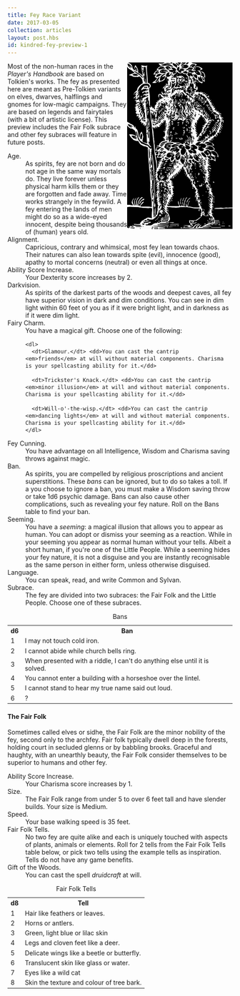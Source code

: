 ```yaml
---
title: Fey Race Variant
date: 2017-03-05
collection: articles
layout: post.hbs
id: kindred-fey-preview-1
---
```

<img src="/images/green-man.png" style="max-width: 300px; float: right">

<p>Most of the non-human races in the <em>Player's Handbook</em> are based on Tolkien's works. The fey as presented here are meant as Pre-Tolkien variants on elves, dwarves, halflings and gnomes for low-magic campaigns. They are based on legends and fairytales (with a bit of artistic license). This preview includes the Fair Folk subrace and other fey subraces will feature in future posts.</p>

<dl>
  <dt>Age.</dt> <dd>As spirits, fey are not born and do not age in the same way mortals do. They live forever unless physical harm kills them or they are forgotten and fade away. Time works strangely in the feywild. A fey entering the lands of men might do so as a wide-eyed innocent, despite being thousands of (human) years old.</dd>

  <dt>Alignment.</dt> <dd>Capricious, contrary and whimsical, most fey lean towards chaos. Their natures can also lean towards spite (evil), innocence (good), apathy to mortal concerns (neutral) or even all things at once.</dd>

  <dt>Ability Score Increase.</dt> <dd>Your Dexterity score increases by 2.</dd>

  <dt>Darkvision.</dt> <dd>As spirits of the darkest parts of the woods and deepest caves, all fey have superior vision in dark and dim conditions. You can see in dim light within 60 feet of you as if it were bright light, and in darkness as if it were dim light.</dd>

  <dt>Fairy Charm.</dt>
  <dd>
    You have a magical gift. Choose one of the following:

    <dl>
      <dt>Glamour.</dt> <dd>You can cast the cantrip <em>friends</em> at will without material components. Charisma is your spellcasting ability for it.</dd>

      <dt>Trickster's Knack.</dt> <dd>You can cast the cantrip <em>minor illusion</em> at will and without material components. Charisma is your spellcasting ability for it.</dd>

      <dt>Will-o'-the-wisp.</dt> <dd>You can cast the cantrip <em>dancing lights</em> at will and without material components. Charisma is your spellcasting ability for it.</dd>
    </dl>
  </dd>

  <dt>Fey Cunning.</dt> <dd>You have advantage on all Intelligence, Wisdom and Charisma saving throws against magic.</dd>

  <dt>Ban.</dt> <dd>As spirits, you are compelled by religious proscriptions and ancient superstitions. These <em>bans</em> can be ignored, but to do so takes a toll. If a you choose to ignore a ban, you must make a Wisdom saving throw or take 1d6 psychic damage. Bans can also cause other complications, such as revealing your fey nature. Roll on the Bans table to find your ban.</dd>

  <dt>Seeming.</dt> <dd>You have a <em>seeming</em>: a magical illusion that allows you to appear as human. You can adopt or dismiss your seeming as a reaction. While in your seeming you appear as normal human without your tells. Albeit a short human, if you're one of the Little People. While a seeming hides your fey nature, it is not a disguise and you are instantly recognisable as the same person in either form, unless otherwise disguised.</dd>

  <dt>Language.</dt> <dd>You can speak, read, and write Common and Sylvan.</dd>

  <dt>Subrace.</dt> <dd>The fey are divided into two subraces: the Fair Folk and the Little People. Choose one of these subraces.</dd>

</dl>

<table>
  <caption>Bans</caption>
  <tr>
    <th class="number">d6</th>
    <th class="text">Ban</th>
  </tr>

  <tr>
    <td class="number">1</td>
    <td>I may not touch cold iron.</td>
  </tr>
  <tr>
    <td class="number">2</td>
    <td>I cannot abide while church bells ring.</td>
  </tr>
  <tr>
    <td class="number">3</td>
      <td>When presented with a riddle, I can't do anything else until it is solved.</td>
  </tr>
  <tr>
    <td class="number">4</td>
    <td>You cannot enter a building with a horseshoe over the lintel.</td>
  </tr>
  <tr>
    <td class="number">5</td>
    <td>I cannot stand to hear my true name said out loud.</td>
  </tr>
  <tr>
    <td class="number">6</td>
    <td>?</td>
  </tr>
</table>

<h4 id="fair-folk">The Fair Folk</h4>
<!-- [Elves should be wild and regal like stags, swans or eagles] -->

<p>Sometimes called elves or sidhe, the Fair Folk are the minor nobility of the fey, second only to the archfey. Fair folk typically dwell deep in the forests, holding court in secluded glenns or by babbling brooks. Graceful and haughty, with an unearthly beauty, the Fair Folk consider themselves to be superior to humans and other fey.</p>

<dl>

  <dt>Ability Score Increase.</dt> <dd>Your Charisma score increases by 1.</dd>

  <dt>Size.</dt> <dd>The Fair Folk range from under 5 to over 6 feet tall and have slender builds. Your size is Medium.</dd>

  <dt>Speed.</dt> <dd>Your base walking speed is 35 feet.</dd>

  <dt>Fair Folk Tells.</dt> <dd>No two fey are quite alike and each is uniquely touched with aspects of plants, animals or elements. Roll for 2 tells from the Fair Folk Tells table below, or pick two tells using the example tells as inspiration. Tells do not have any game benefits.</dd>

  <dt>Gift of the Woods.</dt> <dd>You can cast the spell <em>druidcraft</em> at will.</dd>

</dl>

<table>
  <caption>Fair Folk Tells</caption>
  <tr>
    <th class="number">d8</th>
    <th class="text">Tell</th>
  </tr>
  <tr>
    <td class="number">1</td>
    <td class="text">Hair like feathers or leaves.</td>
  </tr>
  <tr>
    <td class="number">2</td>
    <td class="text">Horns or antlers.</td>
  </tr>
  <tr>
    <td class="number">3</td>
    <td class="text">Green, light blue or lilac skin </td>
  </tr>
  <tr>
    <td class="number">4</td>
    <td class="text">Legs and cloven feet like a deer.</td>
  </tr>
  <tr>
    <td class="number">5</td>
    <td class="text">Delicate wings like a beetle or butterfly.</td>
  </tr>
  <tr>
    <td class="number">6</td>
    <td class="text">Translucent skin like glass or water.</td>
  </tr>
  <tr>
    <td class="number">7</td>
    <td class="text">Eyes like a wild cat</td>
  </tr>
  <tr>
    <td class="number">8</td>
    <td class="text">Skin the texture and colour of tree bark.</td>
  </tr>
</table>
